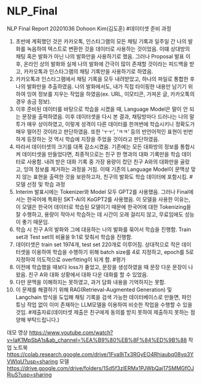 # NLP_Final
NLP Final Report
20201036 Dohoon Kim(김도훈)
#데이터셋 준비 과정 
1.	초반에 계획했던 것은 카카오톡, 인스타그램의 모든 채팅 기록과 일주일 간 나의 발화를 녹음하여 텍스트로 변환한 것을 데이터로 사용하는 것이었음. 이떄 상대방의 채팅 혹은 발화가 아닌 나의 발화만을 사용하기로 했음. 그러나 Proposal 발표 이후, 온라인 상의 발화와 실제 나의 발화에 간극이 많이 존재할 것이라는 피드백을 받고, 카카오톡과 인스타그램의 채팅 기록만을 사용하기로 하였음.
2.	카카오톡과 인스타그램에서 채팅 기록을 모두 내려받았고, 하나의 파일로 통합한 후 나의 발화만을 추출하였음. 나의 발화에서도, 내가 직접 타이핑한 내용만 남기기 위하여 잉여 정보를 지우는 작업을 하였음(ex. URL, 이모티콘, 가져온 글, 카카오톡의 경우 송금 정보).
3.	이후 준비된 데이터를 바탕으로 학습을 시켰을 때, Language Model은 말이 안 되는 문장을 출력하였음. 이후 데이터셋을 다시 본 결과, 채팅방마다 드러나는 나의 말투가 매우 상이하였고, 이렇게 성격이 다른 데이터를 한꺼번에 학습시키니 정확도가 매우 떨어진 것이라고 판단하였음. 또한 ‘ㅜㅜ’, ‘ㅋㅋ’ 등의 반언어적인 표현이 빈번하게 등장하는 것 역시 학습에 지장을 주었을 것이라고 판단하였음.
4.	따라서 데이터셋의 크기를 대폭 감소시켰음. 기존에는 모든 대화방의 정보를 통합시켜 데이터셋을 만들었다면, 최종적으로는 친구 한 명과의 대화 기록만을 학습 데이터로 사용함. 내려 받은 대화 기록 중 가장 용량이 컸던 친구 A와의 대화만을 골랐고, 잉여 정보를 제거하는 과정을 거침. 이때 기존의 Language Model이 문맥상 맞지 않는 표현을 출력한 것을 보완하고자, 친구의 발화도 학습 데이터에 포함시킴. 
#모델 선정 및 학습 과정 
1.	Interim 발표시에는 Tokenizer와 Model 모두 GPT2를 사용했음. 그러나 Final에서는 한국어에 특화된 SKT-AI의 KoGPT2를 사용했음. 이 모델을 사용한 이유는, 이 모델은 한국어 데이터로 학습된 모델이기 때문에 한국어에 대한 Tokenizing을 잘 수행하고, 용량이 작아서 학습하는 데 시간이 오래 걸리지 않고, 무료임에도 성능이 좋기 때문임. 
2.	학습 시 친구 A의 발화와 그에 대응하는 나의 발화를 묶어서 학습을 진행함. Train set과 Test set의 비율을 9:1로 맞춰서 학습을 진행함. 
3.	데이터셋은 train set 1974개, test set 220개로 이루어짐. 상대적으로 작은 데이터셋을 이용하여 학습을 수행하기 위해 batch size를 4로 지정하고, epoch를 5로 지정하여 의도적으로 overfitting이 되게 함.
#평가 
1.	이전에 학습했을 때보다 loss가 줄었고, 문장을 생성하였을 때 문장 다운 문장이 나왔음. 친구 A와 대화 상황에서 대화 다운 대화를 할 수 있었음.
2.	다만 문맥을 이해하지는 못하였고, 과거 담화 내용을 기억하지는 못함.
3.	이 문제를 해결하기 위해 RAG(Retrieval-Augmented Generation) 및 Langchain 방식을 도입해 채팅 기록을 검색 가능한 데이터베이스로 만들면, 파인 튜닝 작업 없이 이미 존재하는 LLM모델을 이용하여 비슷한 작업을 수행할 수 있을 것임.
#제출자료(데이터셋 제출은 친구에게 동의를 받지 못하여 제출하지 못하는 점 양해 부탁드립니다.)

데모 영상
https://www.youtube.com/watch?v=IaK1MpSbA1s&ab_channel=%EA%B9%80%EB%8F%84%ED%9B%88
작업 노트북
https://colab.research.google.com/drive/1Fva9iTx3RGyEO4Rhiaubq08yq3YVWIqU?usp=sharing 
모델
https://drive.google.com/drive/folders/1Sd5f3zlERMx1PJWbQaj17SMMGfOJRjuS?usp=sharing
